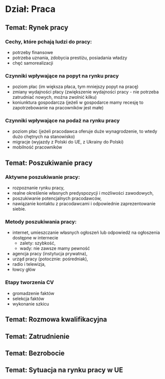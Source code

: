 # Dział: Praca
## Temat: Rynek pracy
### Cechy, które pchają ludzi do pracy:
- potrzeby finansowe
- potrzeba uznania, zdobycia prestiżu, posiadania władzy
- chęć samorealizacji
### Czynniki wpływające na popyt na rynku pracy
- poziom płac (im większa płaca, tym mniejszy popyt na pracę)
- zmiany wydajności płacy (zwiększenie wydajności pracy - nie potrzeba zatrudniać nowych, można zwolnić kilku)
- koniunktura gospodarcza (jeżeli w gospodarce mamy recesję to zapotrzebowanie na pracowników jest małe)
### Czynniki wpływające na podaż na rynku pracy
- poziom płac (jeżeli pracodawca oferuje duże wynagrodzenie, to wtedy dużo chętnych na stanowisko)
- migracje (wyjazdy z Polski do UE, z Ukrainy do Polski)
- mobilność pracowników
## Temat: Poszukiwanie pracy

### Aktywne poszukiwanie pracy:

- rozpoznanie rynku pracy,
- realne określenie własnych predyspozycji i możliwości zawodowych,
- poszukiwanie potencjalnych pracodawców,
- nawiązanie kontaktu z pracodawcami i odpowiednie zaprezentowanie siebie.

### Metody poszukiwania pracy:

- internet, umieszczanie własnych ogłoszeń lub odpowiedź na ogłoszenia dostępne w internecie
  - zalety: szybkość,
  - wady: nie zawsze mamy pewność 
- agencja pracy (instytucja prywatna),
- urząd pracy (potocznie: pośredniak),
- radio i telewizja,
- łowcy głów

### Etapy tworzenia CV

- gromadzenie faktów
- selekcja faktów
- wykonanie szkicu

## Temat: Rozmowa kwalifikacyjna
## Temat: Zatrudnienie
## Temat: Bezrobocie
## Temat: Sytuacja na rynku pracy w UE
